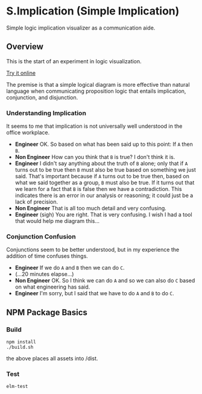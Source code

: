 # S.Implication (Simple Implication)

Simple logic implication visualizer as a communication aide.

## Overview

This is the start of an experiment in logic visualization.

[Try it online](https://simplication.z22.web.core.windows.net/)

The premise is that a simple logical diagram is more effective than natural language when communicating
proposition logic that entails implication, conjunction, and disjunction.

### Understanding Implication

It seems to me that implication is not universally well understood in the office workplace.

- **Engineer** OK. So based on what has been said up to this point: If `A` then `B`.
- **Non Engineer** How can you think that `B` is true? I don't think it is.
- **Engineer** I didn't say anything about the truth of `B` alone; only that if `A` turns out to be true then `B` must also be true based on something we just said. That's important because if `A` turns out to be true then, based on what we said together as a group, `B` must also be true. If it turns out that we learn for a fact that `B` is false then we have a contradiction. This indicates there is an error in our analysis or reasoning; it could just be a lack of precision.
- **Non Engineer** That is all too much detail and very confusing.
- **Engineer** (sigh) You are right. That is very confusing. I wish I had a tool that would help me diagram this...

### Conjunction Confusion

Conjunctions seem to be better understood, but in my experience the addition of time confuses things.

- **Engineer** If we do `A` and `B` then we can do `C`.
- (...20 minutes elapse...)
- **Non Engineer** OK. So I think we can do `A` and so we can also do `C` based on what engineering has said.
- **Engineer** I'm sorry, but I said that we have to do `A` and `B` to do `C`.

## NPM Package Basics

### Build

```shell
npm install
./build.sh
```

the above places all assets into /dist.

### Test

```shell
elm-test
```

